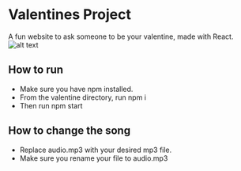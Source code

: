 # Valentines Project
A fun website to ask someone to be your valentine, made with React.
![alt text](https://i.imgur.com/abgMZe9.png)

## How to run
* Make sure you have npm installed. 
* From the valentine directory, run npm i
* Then run npm start

## How to change the song 
* Replace audio.mp3 with your desired mp3 file.
* Make sure you rename your file to audio.mp3